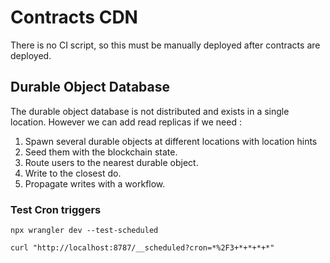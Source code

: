 # Contracts CDN

There is no CI script, so this must be manually deployed after contracts are deployed.

## Durable Object Database

The durable object database is not distributed and exists in a single location. However we can add read replicas if we need :

1. Spawn several durable objects at different locations with location hints
2. Seed them with the blockchain state.
3. Route users to the nearest durable object.
4. Write to the closest do.
5. Propagate writes with a workflow.

### Test Cron triggers

```
npx wrangler dev --test-scheduled

curl "http://localhost:8787/__scheduled?cron=*%2F3+*+*+*+*"
```